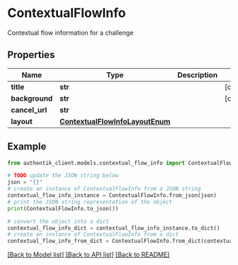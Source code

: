 # ContextualFlowInfo

Contextual flow information for a challenge

## Properties

Name | Type | Description | Notes
------------ | ------------- | ------------- | -------------
**title** | **str** |  | [optional] 
**background** | **str** |  | [optional] 
**cancel_url** | **str** |  | 
**layout** | [**ContextualFlowInfoLayoutEnum**](ContextualFlowInfoLayoutEnum.md) |  | 

## Example

```python
from authentik_client.models.contextual_flow_info import ContextualFlowInfo

# TODO update the JSON string below
json = "{}"
# create an instance of ContextualFlowInfo from a JSON string
contextual_flow_info_instance = ContextualFlowInfo.from_json(json)
# print the JSON string representation of the object
print(ContextualFlowInfo.to_json())

# convert the object into a dict
contextual_flow_info_dict = contextual_flow_info_instance.to_dict()
# create an instance of ContextualFlowInfo from a dict
contextual_flow_info_from_dict = ContextualFlowInfo.from_dict(contextual_flow_info_dict)
```
[[Back to Model list]](../README.md#documentation-for-models) [[Back to API list]](../README.md#documentation-for-api-endpoints) [[Back to README]](../README.md)


